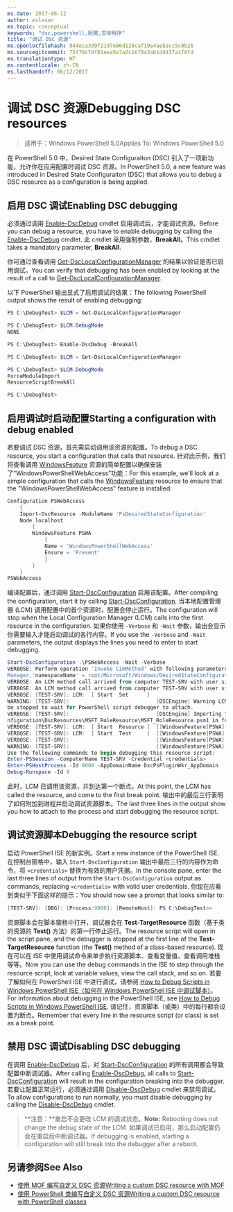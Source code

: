 ```yaml
---
ms.date: 2017-06-12
author: eslesar
ms.topic: conceptual
keywords: "dsc,powershell,配置,安装程序"
title: "调试 DSC 资源"
ms.openlocfilehash: 944eca3d9f21d7e06d128caf19e4aebacc5c0b26
ms.sourcegitcommit: 75f70c7df01eea5e7a2c16f9a3ab1dd437a1f8fd
ms.translationtype: HT
ms.contentlocale: zh-CN
ms.lasthandoff: 06/12/2017
---
```

# <a name="debugging-dsc-resources"></a><span data-ttu-id="0a646-103">调试 DSC 资源</span><span class="sxs-lookup"><span data-stu-id="0a646-103">Debugging DSC resources</span></span>

> <span data-ttu-id="0a646-104">适用于：Windows PowerShell 5.0</span><span class="sxs-lookup"><span data-stu-id="0a646-104">Applies To: Windows PowerShell 5.0</span></span>

<span data-ttu-id="0a646-105">在 PowerShell 5.0 中，Desired State Configuraiton (DSC) 引入了一项新功能，允许你在应用配置时调试 DSC 资源。</span><span class="sxs-lookup"><span data-stu-id="0a646-105">In PowerShell 5.0, a new feature was introduced in Desired State Configuraiton (DSC) that allows you to debug a DSC resource as a configuration is being applied.</span></span>

## <a name="enabling-dsc-debugging"></a><span data-ttu-id="0a646-106">启用 DSC 调试</span><span class="sxs-lookup"><span data-stu-id="0a646-106">Enabling DSC debugging</span></span>
<span data-ttu-id="0a646-107">必须通过调用 [Enable-DscDebug](https://technet.microsoft.com/en-us/library/mt517870.aspx) cmdlet 启用调试后，才能调试资源。</span><span class="sxs-lookup"><span data-stu-id="0a646-107">Before you can debug a resource, you have to enable debugging by calling the [Enable-DscDebug](https://technet.microsoft.com/en-us/library/mt517870.aspx) cmdlet.</span></span> <span data-ttu-id="0a646-108">此 cmdlet 采用强制参数，**BreakAll**。</span><span class="sxs-lookup"><span data-stu-id="0a646-108">This cmdlet takes a mandatory parameter, **BreakAll**.</span></span> 

<span data-ttu-id="0a646-109">你可通过查看调用 [Get-DscLocalConfigurationManager](https://technet.microsoft.com/en-us/library/dn407378.aspx) 的结果以验证是否已启用调试。</span><span class="sxs-lookup"><span data-stu-id="0a646-109">You can verify that debugging has been enabled by looking at the result of a call to [Get-DscLocalConfigurationManager](https://technet.microsoft.com/en-us/library/dn407378.aspx).</span></span>

<span data-ttu-id="0a646-110">以下 PowerShell 输出显式了启用调试的结果：</span><span class="sxs-lookup"><span data-stu-id="0a646-110">The following PowerShell output shows the result of enabling debugging:</span></span>


```powershell
PS C:\DebugTest> $LCM = Get-DscLocalConfigurationManager

PS C:\DebugTest> $LCM.DebugMode
NONE

PS C:\DebugTest> Enable-DscDebug -BreakAll

PS C:\DebugTest> $LCM = Get-DscLocalConfigurationManager

PS C:\DebugTest> $LCM.DebugMode
ForceModuleImport
ResourceScriptBreakAll

PS C:\DebugTest>
```


## <a name="starting-a-configuration-with-debug-enabled"></a><span data-ttu-id="0a646-111">启用调试时启动配置</span><span class="sxs-lookup"><span data-stu-id="0a646-111">Starting a configuration with debug enabled</span></span>
<span data-ttu-id="0a646-112">若要调试 DSC 资源，首先需启动调用该资源的配置。</span><span class="sxs-lookup"><span data-stu-id="0a646-112">To debug a DSC resource, you start a configuration that calls that resource.</span></span> <span data-ttu-id="0a646-113">针对此示例，我们将查看调用 [WindowsFeature](windowsfeatureResource.md) 资源的简单配置以确保安装了“WindowsPowerShellWebAccess”功能：</span><span class="sxs-lookup"><span data-stu-id="0a646-113">For this example, we'll look at a simple configuration that calls the [WindowsFeature](windowsfeatureResource.md) resource to ensure that the "WindowsPowerShellWebAccess" feature is installed:</span></span>

```powershell
Configuration PSWebAccess
    {
    Import-DscResource -ModuleName 'PsDesiredStateConfiguration'
    Node localhost
        {
        WindowsFeature PSWA
            {
            Name = 'WindowsPowerShellWebAccess'
            Ensure = 'Present'
            }
        }
    }
PSWebAccess
```
<span data-ttu-id="0a646-114">编译配置后，通过调用 [Start-DscConfiguration](https://technet.microsoft.com/en-us/library/dn521623.aspx) 启用该配置。</span><span class="sxs-lookup"><span data-stu-id="0a646-114">After compiling the configuration, start it by calling [Start-DscConfiguration](https://technet.microsoft.com/en-us/library/dn521623.aspx).</span></span> <span data-ttu-id="0a646-115">当本地配置管理器 (LCM) 调用配置中的首个资源时，配置会停止运行。</span><span class="sxs-lookup"><span data-stu-id="0a646-115">The configuration will stop when the Local Configuration Manager (LCM) calls into the first resource in the configuration.</span></span> <span data-ttu-id="0a646-116">如果你使用 `-Verbose` 和 `-Wait` 参数，输出会显示你需要输入才能启动调试的各行内容。</span><span class="sxs-lookup"><span data-stu-id="0a646-116">If you use the `-Verbose` and `-Wait` parameters, the output displays the lines you need to enter to start debugging.</span></span>

```powershell
Start-DscConfiguration .\PSWebAccess -Wait -Verbose
VERBOSE: Perform operation 'Invoke CimMethod' with following parameters, ''methodName' = SendConfigurationApply,'className' = MSFT_DSCLocalConfiguration
Manager,'namespaceName' = root/Microsoft/Windows/DesiredStateConfiguration'.
VERBOSE: An LCM method call arrived from computer TEST-SRV with user sid S-1-5-21-2127521184-1604012920-1887927527-108583.
VERBOSE: An LCM method call arrived from computer TEST-SRV with user sid S-1-5-21-2127521184-1604012920-1887927527-108583.
VERBOSE: [TEST-SRV]: LCM:  [ Start  Set      ]
WARNING: [TEST-SRV]:                            [DSCEngine] Warning LCM is in Debug 'ResourceScriptBreakAll' mode.  Resource script processing will 
be stopped to wait for PowerShell script debugger to attach.
VERBOSE: [TEST-SRV]:                            [DSCEngine] Importing the module C:\WINDOWS\system32\WindowsPowerShell\v1.0\Modules\PSDesiredStateCo
nfiguration\DscResources\MSFT_RoleResource\MSFT_RoleResource.psm1 in force mode.
VERBOSE: [TEST-SRV]: LCM:  [ Start  Resource ]  [[WindowsFeature]PSWA]
VERBOSE: [TEST-SRV]: LCM:  [ Start  Test     ]  [[WindowsFeature]PSWA]
VERBOSE: [TEST-SRV]:                            [[WindowsFeature]PSWA] Importing the module MSFT_RoleResource in force mode.
WARNING: [TEST-SRV]:                            [[WindowsFeature]PSWA] Resource is waiting for PowerShell script debugger to attach. 
Use the following commands to begin debugging this resource script:
Enter-PSSession -ComputerName TEST-SRV -Credential <credentials>
Enter-PSHostProcess -Id 9000 -AppDomainName DscPsPluginWkr_AppDomain
Debug-Runspace -Id 9
```
<span data-ttu-id="0a646-117">此时，LCM 已调用该资源，并到达第一个断点。</span><span class="sxs-lookup"><span data-stu-id="0a646-117">At this point, the LCM has called the resource, and come to the first break point.</span></span> <span data-ttu-id="0a646-118">输出中的最后三行表明了如何附加到进程并启动调试资源脚本。</span><span class="sxs-lookup"><span data-stu-id="0a646-118">The last three lines in the output show you how to attach to the process and start debugging the resource script.</span></span>

## <a name="debugging-the-resource-script"></a><span data-ttu-id="0a646-119">调试资源脚本</span><span class="sxs-lookup"><span data-stu-id="0a646-119">Debugging the resource script</span></span>

<span data-ttu-id="0a646-120">启动 PowerShell ISE 的新实例。</span><span class="sxs-lookup"><span data-stu-id="0a646-120">Start a new instance of the PowerShell ISE.</span></span> <span data-ttu-id="0a646-121">在控制台窗格中，输入 `Start-DscConfiguration` 输出中最后三行的内容作为命令，将 `<credentials>` 替换为有效的用户凭据。</span><span class="sxs-lookup"><span data-stu-id="0a646-121">In the console pane, enter the last three lines of output from the `Start-DscConfiguration` output as commands, replacing `<credentials>` with valid user credentials.</span></span> <span data-ttu-id="0a646-122">你现在应看到类似于下面这样的提示：</span><span class="sxs-lookup"><span data-stu-id="0a646-122">You should now see a prompt that looks similar to:</span></span>

```powershell
[TEST-SRV]: [DBG]: [Process:9000]: [RemoteHost]: PS C:\DebugTest>>
```

<span data-ttu-id="0a646-123">资源脚本会在脚本窗格中打开，调试器会在 **Test-TargetResource** 函数（基于类的资源的 **Test()** 方法）的第一行停止运行。</span><span class="sxs-lookup"><span data-stu-id="0a646-123">The resource script will open in the script pane, and the debugger is stopped at the first line of the **Test-TargetResource** function (the **Test()** method of a class-based resource).</span></span>
<span data-ttu-id="0a646-124">现在可以在 ISE 中使用调试命令来单步执行资源脚本、查看变量值、查看调用堆栈等等。</span><span class="sxs-lookup"><span data-stu-id="0a646-124">Now you can use the debug commands in the ISE to step through the resource script, look at variable values, view the call stack, and so on.</span></span> <span data-ttu-id="0a646-125">若要了解如何在 PowerShell ISE 中进行调试，请参阅 [How to Debug Scripts in Windows PowerShell ISE（如何在 Windows PowerShell ISE 中调试脚本）](https://technet.microsoft.com/en-us/library/dd819480.aspx)。</span><span class="sxs-lookup"><span data-stu-id="0a646-125">For information about debugging in the PowerShell ISE, see [How to Debug Scripts in Windows PowerShell ISE](https://technet.microsoft.com/en-us/library/dd819480.aspx).</span></span> <span data-ttu-id="0a646-126">请记住，资源脚本（或类）中的每行都会设置为断点。</span><span class="sxs-lookup"><span data-stu-id="0a646-126">Remember that every line in the resource script (or class) is set as a break point.</span></span>

## <a name="disabling-dsc-debugging"></a><span data-ttu-id="0a646-127">禁用 DSC 调试</span><span class="sxs-lookup"><span data-stu-id="0a646-127">Disabling DSC debugging</span></span>

<span data-ttu-id="0a646-128">在调用 [Enable-DscDebug](https://technet.microsoft.com/en-us/library/mt517870.aspx) 后，对 [Start-DscConfiguration](https://technet.microsoft.com/en-us/library/dn521623.aspx) 的所有调用都会导致配置中断调试器。</span><span class="sxs-lookup"><span data-stu-id="0a646-128">After calling [Enable-DscDebug](https://technet.microsoft.com/en-us/library/mt517870.aspx), all calls to [Start-DscConfiguration](https://technet.microsoft.com/en-us/library/dn521623.aspx) will result in the configuration breaking into the debugger.</span></span> <span data-ttu-id="0a646-129">若要让配置正常运行，必须通过调用 [Disable-DscDebug](https://technet.microsoft.com/en-us/library/mt517872.aspx) cmdlet 来禁用调试。</span><span class="sxs-lookup"><span data-stu-id="0a646-129">To allow configurations to run normally, you must disable debugging by calling the [Disable-DscDebug](https://technet.microsoft.com/en-us/library/mt517872.aspx) cmdlet.</span></span>

><span data-ttu-id="0a646-130">**注意：**重启不会更改 LCM 的调试状态。</span><span class="sxs-lookup"><span data-stu-id="0a646-130">**Note:** Rebooting does not change the debug state of the LCM.</span></span> <span data-ttu-id="0a646-131">如果调试已启用，那么启动配置仍会在重启后中断调试器。</span><span class="sxs-lookup"><span data-stu-id="0a646-131">If debugging is enabled, starting a configuration will still break into the debugger after a reboot.</span></span>


## <a name="see-also"></a><span data-ttu-id="0a646-132">另请参阅</span><span class="sxs-lookup"><span data-stu-id="0a646-132">See Also</span></span>
- [<span data-ttu-id="0a646-133">使用 MOF 编写自定义 DSC 资源</span><span class="sxs-lookup"><span data-stu-id="0a646-133">Writing a custom DSC resource with MOF</span></span>](authoringResourceMOF.md) 
- [<span data-ttu-id="0a646-134">使用 PowerShell 类编写自定义 DSC 资源</span><span class="sxs-lookup"><span data-stu-id="0a646-134">Writing a custom DSC resource with PowerShell classes</span></span>](authoringResourceClass.md)

